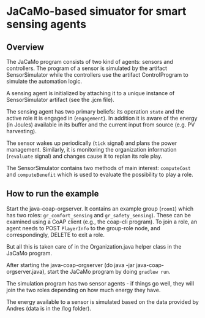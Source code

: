 # JaCaMo-based simuator for smart sensing agents

## Overview
The JaCaMo program consists of two kind of agents: sensors and controllers. The program of a sensor is simulated by the artifact SensorSimulator while the controllers use the artifact ControlProgram to simulate the automation logic.

A sensing agent is initialized by attaching it to a unique instance of SensorSimulator artifact (see the .jcm file).

The sensing agent has two primary beliefs: its operation ```state``` and the active role it is engaged in (```engagement```). In addition it is aware of the energy (in Joules) available in its buffer and  the current input from source (e.g. PV harvesting).

The sensor wakes up periodically (```tick``` signal) and plans the power management. Similarly, it is monitoring the organization information (```revaluate``` signal) and changes cause it to replan its role play.

The SensorSimulator contains two methods of main interest: ```computeCost``` and ```computeBenefit``` which is used to evaluate the possibility to play a role.


## How to run the example
Start the java-coap-orgserver. It contains an example group (```room1```) which has two roles: ```gr_comfort_sensing``` and ```gr_safety_sensing```). These can be examined using a CoAP client (e.g., the coap-cli program). To join a role, an agent needs to POST ```PlayerInfo``` to the group-role node, and correspondingly, DELETE to exit a role.

But all this is taken care of in the Organization.java helper class in the JaCaMo program.

After starting the java-coap-orgserver (do java -jar java-coap-orgserver.java), start the JaCaMo program by doing ```gradlew run```.

The simulation program has two sensor agents - if things go well, they will join the two roles depending on how much energy they have.

The energy available to a sensor is simulated based on the data provided by Andres (data is in the /log folder).
